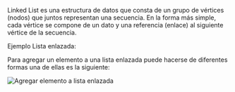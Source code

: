 Linked List es una estructura de datos que consta de un grupo de vértices (nodos) que juntos representan una secuencia. En la forma más simple, cada vértice se compone de un dato y una referencia (enlace) al siguiente vértice de la secuencia.

Ejemplo Lista enlazada:


Para agregar un elemento a una lista enlazada puede hacerse de diferentes formas una de ellas es la siguiente:


![Agregar elemento a lista enlazada](https://user-images.githubusercontent.com/41756950/113380709-2b5f8a80-933a-11eb-80be-5154e72e06dc.GIF)
